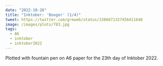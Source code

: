 ```yaml
---
date: "2022-10-26"
title: "Inktober: 'Booger' (1/4)"
tweet: https://twitter.com/greweb/status/1586671327456411648
image: /images/plots/783.jpg
tags:
  - A6
  - inktober
  - inktober2022
---
```


Plotted with fountain pen on A6 paper for the 23th day of Inktober 2022.
